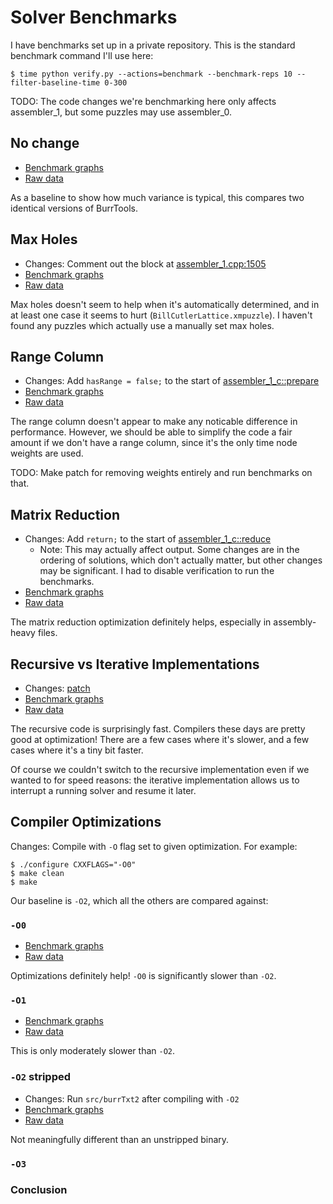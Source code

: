 # Solver Benchmarks

I have benchmarks set up in a private repository. This is the standard
benchmark command I'll use here:

    $ time python verify.py --actions=benchmark --benchmark-reps 10 --filter-baseline-time 0-300

TODO: The code changes we're benchmarking here only affects assembler_1, but
some puzzles may use assembler_0.


## No change

* [Benchmark graphs](benchmarks/no_change/benchmark_graphs.html)
* [Raw data](benchmarks/no_change/benchmark.csv)

As a baseline to show how much variance is typical, this compares two identical
versions of BurrTools.

## Max Holes

* Changes: Comment out the block at [assembler_1.cpp:1505](burr-tools/src/lib/assembler_1.cpp#L1505)
* [Benchmark graphs](benchmarks/max_holes/benchmark_graphs.html)
* [Raw data](benchmarks/max_holes/benchmark.csv)

Max holes doesn't seem to help when it's automatically determined, and in at
least one case it seems to hurt (`BillCutlerLattice.xmpuzzle`). I haven't found
any puzzles which actually use a manually set max holes.

## Range Column

* Changes: Add `hasRange = false;` to the start of [assembler_1_c::prepare](burr-tools/src/lib/assembler_1.cpp#L341)
* [Benchmark graphs](benchmarks/range_column/benchmark_graphs.html)
* [Raw data](benchmarks/range_column/benchmark.csv)

The range column doesn't appear to make any noticable difference in
performance. However, we should be able to simplify the code a fair amount if
we don't have a range column, since it's the only time node weights are used.

TODO: Make patch for removing weights entirely and run benchmarks on that.

## Matrix Reduction

* Changes: Add `return;` to the start of [assembler_1_c::reduce](burr-tools/src/lib/assembler_1.cpp#L859)
    * Note: This may actually affect output. Some changes are in the ordering
      of solutions, which don't actually matter, but other changes may be
      significant. I had to disable verification to run the benchmarks.
* [Benchmark graphs](benchmarks/matrix_reduction/benchmark_graphs.html)
* [Raw data](benchmarks/matrix_reduction/benchmark.csv)

The matrix reduction optimization definitely helps, especially in
assembly-heavy files.

## Recursive vs Iterative Implementations

* Changes: [patch](benchmarks/recursive/recursive.patch)
* [Benchmark graphs](benchmarks/recursive/benchmark_graphs.html)
* [Raw data](benchmarks/recursive/benchmark.csv)

The recursive code is surprisingly fast. Compilers these days are pretty good
at optimization! There are a few cases where it's slower, and a few cases where
it's a tiny bit faster.

Of course we couldn't switch to the recursive implementation even if we wanted
to for speed reasons: the iterative implementation allows us to interrupt a
running solver and resume it later.

## Compiler Optimizations

Changes: Compile with `-O` flag set to given optimization. For example:

    $ ./configure CXXFLAGS="-O0"
    $ make clean
    $ make

Our baseline is `-O2`, which all the others are compared against:

### `-O0`

* [Benchmark graphs](benchmarks/optimization_0/benchmark_graphs.html)
* [Raw data](benchmarks/optimization_0/benchmark.csv)

Optimizations definitely help! `-O0` is significantly slower than `-O2`.

### `-O1`

* [Benchmark graphs](benchmarks/optimization_1/benchmark_graphs.html)
* [Raw data](benchmarks/optimization_1/benchmark.csv)

This is only moderately slower than `-O2`.

### `-O2` stripped

* Changes: Run `src/burrTxt2` after compiling with `-O2`
* [Benchmark graphs](benchmarks/optimization_2_stripped/benchmark_graphs.html)
* [Raw data](benchmarks/optimization_2_stripped/benchmark.csv)

Not meaningfully different than an unstripped binary.

### `-O3`

### Conclusion